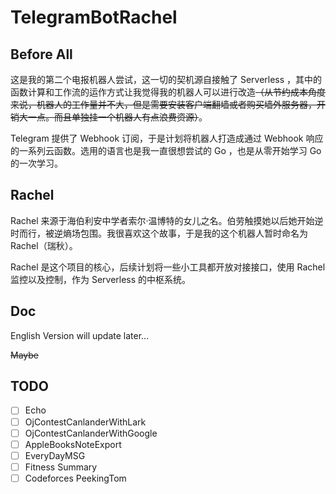 # TelegramBotRachel

## Before All

这是我的第二个电报机器人尝试，这一切的契机源自接触了 Serverless ，其中的函数计算和工作流的运作方式让我觉得我的机器人可以进行改造~~（从节约成本角度来说，机器人的工作量并不大，但是需要安装客户端翻墙或者购买墙外服务器，开销大一点。而且单独挂一个机器人有点浪费资源）~~。

Telegram 提供了 Webhook 订阅，于是计划将机器人打造成通过 Webhook 响应的一系列云函数。选用的语言也是我一直很想尝试的 Go ，也是从零开始学习 Go 的一次学习。

## Rachel

Rachel 来源于海伯利安中学者索尔·温博特的女儿之名。伯劳触摸她以后她开始逆时而行，被逆熵场包围。我很喜欢这个故事，于是我的这个机器人暂时命名为 Rachel（瑞秋）。

Rachel 是这个项目的核心，后续计划将一些小工具都开放对接接口，使用 Rachel 监控以及控制，作为 Serverless 的中枢系统。

## Doc

English Version will update later...

~~Maybe~~

## TODO

- [ ] Echo
- [ ] OjContestCanlanderWithLark
- [ ] OjContestCanlanderWithGoogle
- [ ] AppleBooksNoteExport
- [ ] EveryDayMSG
- [ ] Fitness Summary
- [ ] Codeforces PeekingTom